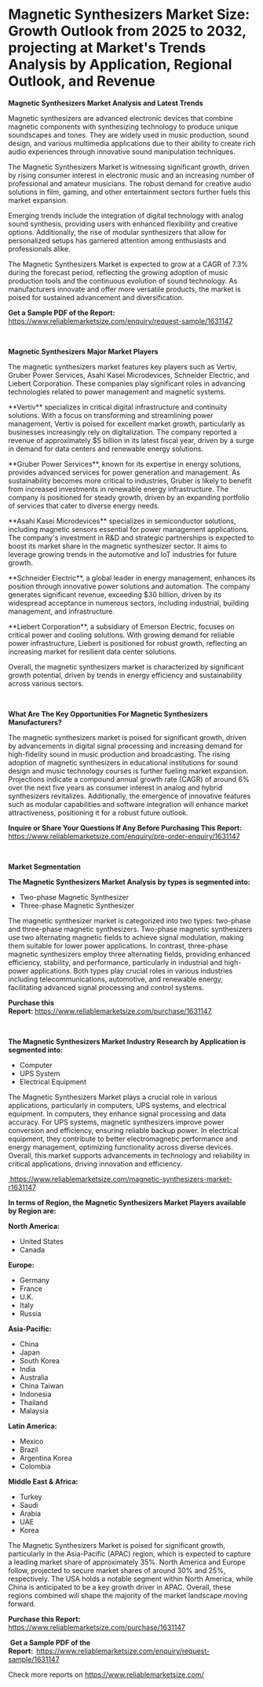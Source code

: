 <p><h1>Magnetic Synthesizers Market Size: Growth Outlook from 2025 to 2032, projecting at Market's Trends Analysis by Application, Regional Outlook, and Revenue</h1></p><p><strong>Magnetic Synthesizers Market Analysis and Latest Trends</strong></p>
<p><p>Magnetic synthesizers are advanced electronic devices that combine magnetic components with synthesizing technology to produce unique soundscapes and tones. They are widely used in music production, sound design, and various multimedia applications due to their ability to create rich audio experiences through innovative sound manipulation techniques. </p><p>The Magnetic Synthesizers Market is witnessing significant growth, driven by rising consumer interest in electronic music and an increasing number of professional and amateur musicians. The robust demand for creative audio solutions in film, gaming, and other entertainment sectors further fuels this market expansion. </p><p>Emerging trends include the integration of digital technology with analog sound synthesis, providing users with enhanced flexibility and creative options. Additionally, the rise of modular synthesizers that allow for personalized setups has garnered attention among enthusiasts and professionals alike. </p><p>The Magnetic Synthesizers Market is expected to grow at a CAGR of 7.3% during the forecast period, reflecting the growing adoption of music production tools and the continuous evolution of sound technology. As manufacturers innovate and offer more versatile products, the market is poised for sustained advancement and diversification.</p></p>
<p><strong>Get a Sample PDF of the Report:&nbsp;</strong> <a href="https://www.reliablemarketsize.com/enquiry/request-sample/1631147?utm_campaign=2884&utm_medium=2&utm_source=Github&utm_content=ia&utm_term=28022025&utm_id=magnetic-synthesizers">https://www.reliablemarketsize.com/enquiry/request-sample/1631147</a></p>
<p>&nbsp;</p>
<p><strong>Magnetic Synthesizers Major Market Players</strong></p>
<p><p>The magnetic synthesizers market features key players such as Vertiv, Gruber Power Services, Asahi Kasei Microdevices, Schneider Electric, and Liebert Corporation. These companies play significant roles in advancing technologies related to power management and magnetic systems.</p><p>**Vertiv** specializes in critical digital infrastructure and continuity solutions. With a focus on transforming and streamlining power management, Vertiv is poised for excellent market growth, particularly as businesses increasingly rely on digitalization. The company reported a revenue of approximately $5 billion in its latest fiscal year, driven by a surge in demand for data centers and renewable energy solutions.</p><p>**Gruber Power Services**, known for its expertise in energy solutions, provides advanced services for power generation and management. As sustainability becomes more critical to industries, Gruber is likely to benefit from increased investments in renewable energy infrastructure. The company is positioned for steady growth, driven by an expanding portfolio of services that cater to diverse energy needs.</p><p>**Asahi Kasei Microdevices** specializes in semiconductor solutions, including magnetic sensors essential for power management applications. The company's investment in R&D and strategic partnerships is expected to boost its market share in the magnetic synthesizer sector. It aims to leverage growing trends in the automotive and IoT industries for future growth.</p><p>**Schneider Electric**, a global leader in energy management, enhances its position through innovative power solutions and automation. The company generates significant revenue, exceeding $30 billion, driven by its widespread acceptance in numerous sectors, including industrial, building management, and infrastructure.</p><p>**Liebert Corporation**, a subsidiary of Emerson Electric, focuses on critical power and cooling solutions. With growing demand for reliable power infrastructure, Liebert is positioned for robust growth, reflecting an increasing market for resilient data center solutions.</p><p>Overall, the magnetic synthesizers market is characterized by significant growth potential, driven by trends in energy efficiency and sustainability across various sectors.</p></p>
<p>&nbsp;</p>
<p><strong>What Are The Key Opportunities For Magnetic Synthesizers Manufacturers?</strong></p>
<p><p>The magnetic synthesizers market is poised for significant growth, driven by advancements in digital signal processing and increasing demand for high-fidelity sound in music production and broadcasting. The rising adoption of magnetic synthesizers in educational institutions for sound design and music technology courses is further fueling market expansion. Projections indicate a compound annual growth rate (CAGR) of around 6% over the next five years as consumer interest in analog and hybrid synthesizers revitalizes. Additionally, the emergence of innovative features such as modular capabilities and software integration will enhance market attractiveness, positioning it for a robust future outlook.</p></p>
<p><strong>Inquire or Share Your Questions If Any Before Purchasing This Report:</strong> <a href="https://www.reliablemarketsize.com/enquiry/pre-order-enquiry/1631147?utm_campaign=2884&utm_medium=2&utm_source=Github&utm_content=ia&utm_term=28022025&utm_id=magnetic-synthesizers">https://www.reliablemarketsize.com/enquiry/pre-order-enquiry/1631147</a></p>
<p>&nbsp;</p>
<p><strong>Market Segmentation</strong></p>
<p><strong>The Magnetic Synthesizers Market Analysis by types is segmented into:</strong></p>
<p><ul><li>Two-phase Magnetic Synthesizer</li><li>Three-phase Magnetic Synthesizer</li></ul></p>
<p><p>The magnetic synthesizer market is categorized into two types: two-phase and three-phase magnetic synthesizers. Two-phase magnetic synthesizers use two alternating magnetic fields to achieve signal modulation, making them suitable for lower power applications. In contrast, three-phase magnetic synthesizers employ three alternating fields, providing enhanced efficiency, stability, and performance, particularly in industrial and high-power applications. Both types play crucial roles in various industries including telecommunications, automotive, and renewable energy, facilitating advanced signal processing and control systems.</p></p>
<p><strong>Purchase this Report:&nbsp;</strong><a href="https://www.reliablemarketsize.com/purchase/1631147?utm_campaign=2884&utm_medium=2&utm_source=Github&utm_content=ia&utm_term=28022025&utm_id=magnetic-synthesizers">https://www.reliablemarketsize.com/purchase/1631147</a></p>
<p>&nbsp;</p>
<p><strong>The Magnetic Synthesizers Market Industry Research by Application is segmented into:</strong></p>
<p><ul><li>Computer</li><li>UPS System</li><li>Electrical Equipment</li></ul></p>
<p><p>The Magnetic Synthesizers Market plays a crucial role in various applications, particularly in computers, UPS systems, and electrical equipment. In computers, they enhance signal processing and data accuracy. For UPS systems, magnetic synthesizers improve power conversion and efficiency, ensuring reliable backup power. In electrical equipment, they contribute to better electromagnetic performance and energy management, optimizing functionality across diverse devices. Overall, this market supports advancements in technology and reliability in critical applications, driving innovation and efficiency.</p></p>
<p><a href="https://www.reliablemarketsize.com/magnetic-synthesizers-market-r1631147?utm_campaign=2884&utm_medium=2&utm_source=Github&utm_content=ia&utm_term=28022025&utm_id=magnetic-synthesizers">&nbsp;https://www.reliablemarketsize.com/magnetic-synthesizers-market-r1631147</a></p>
<p><strong>In terms of Region, the Magnetic Synthesizers Market Players available by Region are:</strong></p>
<p>
    <p> <strong> North America: </strong>
        <ul>
            <li>United States</li>
            <li>Canada</li>
        </ul>
        </p> 
    <p> <strong> Europe: </strong>
        <ul>
            <li>Germany</li>
            <li>France</li>
            <li>U.K.</li>
            <li>Italy</li>
            <li>Russia</li>
        </ul>
        </p> 
    <p> <strong> Asia-Pacific: </strong>
        <ul>
            <li>China</li>
            <li>Japan</li>
            <li>South Korea</li>
            <li>India</li>
            <li>Australia</li>
            <li>China Taiwan</li>
            <li>Indonesia</li>
            <li>Thailand</li>
            <li>Malaysia</li>
        </ul>
        </p> 
    <p> <strong> Latin America: </strong>
        <ul>
            <li>Mexico</li>
            <li>Brazil</li>
            <li>Argentina Korea</li>
            <li>Colombia</li>
        </ul>
        </p> 
    <p> <strong> Middle East & Africa: </strong>
        <ul>
            <li>Turkey</li>
            <li>Saudi</li>
            <li>Arabia</li>
            <li>UAE</li>
            <li>Korea</li>
        </ul>
    </p>
    </p>
<p><p>The Magnetic Synthesizers Market is poised for significant growth, particularly in the Asia-Pacific (APAC) region, which is expected to capture a leading market share of approximately 35%. North America and Europe follow, projected to secure market shares of around 30% and 25%, respectively. The USA holds a notable segment within North America, while China is anticipated to be a key growth driver in APAC. Overall, these regions combined will shape the majority of the market landscape moving forward.</p></p>
<p><strong>Purchase this Report: </strong><a href="https://www.reliablemarketsize.com/purchase/1631147?utm_campaign=2884&utm_medium=2&utm_source=Github&utm_content=ia&utm_term=28022025&utm_id=magnetic-synthesizers">https://www.reliablemarketsize.com/purchase/1631147</a></p>
<p>&nbsp;<strong>Get a Sample PDF of the Report:&nbsp;&nbsp;</strong><a href="https://www.reliablemarketsize.com/enquiry/request-sample/1631147?utm_campaign=2884&utm_medium=2&utm_source=Github&utm_content=ia&utm_term=28022025&utm_id=magnetic-synthesizers">https://www.reliablemarketsize.com/enquiry/request-sample/1631147</a></p>
<p><strong></strong></p>
<p>Check more reports on <a href="https://www.reliablemarketsize.com/?utm_campaign=2884&utm_medium=2&utm_source=Github&utm_content=ia&utm_term=28022025&utm_id=magnetic-synthesizers">https://www.reliablemarketsize.com/</a></p>